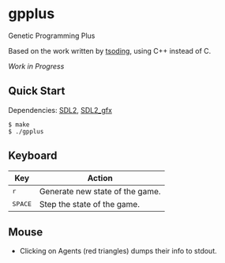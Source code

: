 # gpplus
Genetic Programming Plus

Based on the work written by [tsoding], using C++ instead of C.


*Work in Progress*

## Quick Start

Dependencies: [SDL2], [SDL2_gfx]

```console
$ make
$ ./gpplus

```

## Keyboard

| Key              | Action                          |
|------------------|---------------------------------|
| <kbd>r</kbd>     | Generate new state of the game. |
| <kbd>SPACE</kbd> | Step the state of the game.     |


## Mouse

- Clicking on Agents (red triangles) dumps their info to stdout.


[tsoding]: https://github.com/tsoding/gp
[SDL2]: https://libsdl.org
[SDL2_gfx]: https://github.com/ferzkopp/SDL2_gfx
